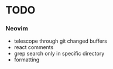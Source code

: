 # TODO

### Neovim
- telescope through git changed buffers
- react comments
- grep search only in specific directory
- formatting
